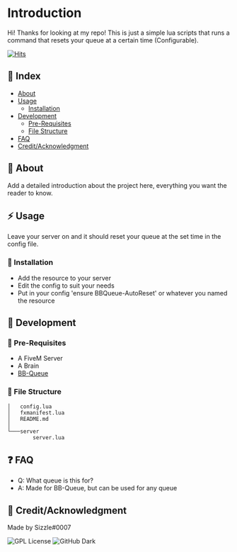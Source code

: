 # Introduction
Hi! Thanks for looking at my repo! This is just a simple lua scripts that runs a command that resets your queue at a certain time (Configurable). 

[![Hits](https://hits.seeyoufarm.com/api/count/incr/badge.svg?url=https%3A%2F%2Fgithub.com%2FSizzle-Z%2FBBQueue-AutoReset&count_bg=%238406D5&title_bg=%23372B5C&icon=&icon_color=%23E7E7E7&title=Visits&edge_flat=true)](https://hits.seeyoufarm.com)
## :ledger: Index

- [About](#beginner-about)
- [Usage](#zap-usage)
  - [Installation](#electric_plug-installation)
- [Development](#wrench-development)
  - [Pre-Requisites](#notebook-pre-requisites)
  - [File Structure](#file_folder-file-structure) 
- [FAQ](#question-faq)
- [Credit/Acknowledgment](#star2-creditacknowledgment)

##  :beginner: About
Add a detailed introduction about the project here, everything you want the reader to know.

## :zap: Usage
Leave your server on and it should reset your queue at the set time in the config file.

###  :electric_plug: Installation
- Add the resource to your server
- Edit the config to suit your needs
- Put in your config 'ensure BBQueue-AutoReset' or whatever you named the resource


##  :wrench: Development

### :notebook: Pre-Requisites
- A FiveM Server
- A Brain
- [BB-Queue](https://github.com/BarBaroNN/bb-queue)




###  :file_folder: File Structure

```
│   config.lua
│   fxmanifest.lua
│   README.md
│
└───server
        server.lua
```




## :question: FAQ
- Q: What queue is this for?
- A: Made for BB-Queue, but can be used for any queue


## :star2: Credit/Acknowledgment
Made by Sizzle#0007

![GPL License](https://www.gnu.org/graphics/gplv3-127x51.png)
![GitHub Dark](https://github.com/github-dark.png#gh-light-mode-only)
